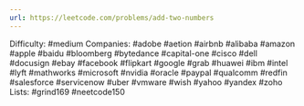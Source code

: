 ```yaml
---
url: https://leetcode.com/problems/add-two-numbers
---
```


Difficulty: #medium
Companies: #adobe #aetion #airbnb #alibaba #amazon #apple #baidu #bloomberg #bytedance #capital-one #cisco #dell #docusign #ebay #facebook #flipkart #google #grab #huawei #ibm #intel #lyft #mathworks #microsoft #nvidia #oracle #paypal #qualcomm #redfin #salesforce #servicenow #uber #vmware #wish #yahoo #yandex #zoho
Lists: #grind169 #neetcode150